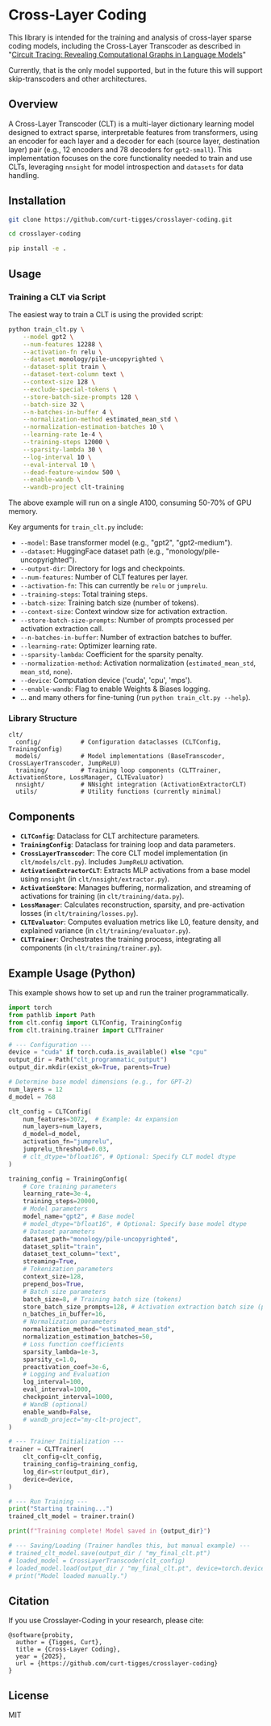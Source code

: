 # Cross-Layer Coding

This library is intended for the training and analysis of cross-layer sparse coding models, including the Cross-Layer Transcoder as described in "[Circuit Tracing: Revealing Computational Graphs in Language Models](https://transformer-circuits.pub/2025/attribution-graphs/methods.html)"

Currently, that is the only model supported, but in the future this will support skip-transcoders and other architectures.

## Overview

A Cross-Layer Transcoder (CLT) is a multi-layer dictionary learning model designed to extract sparse, interpretable features from transformers, using an encoder for each layer and a decoder for each (source layer, destination layer) pair (e.g., 12 encoders and 78 decoders for `gpt2-small`). This implementation focuses on the core functionality needed to train and use CLTs, leveraging `nnsight` for model introspection and `datasets` for data handling.

## Installation

```bash
git clone https://github.com/curt-tigges/crosslayer-coding.git

cd crosslayer-coding

pip install -e .
```

## Usage

### Training a CLT via Script

The easiest way to train a CLT is using the provided script:

```bash
python train_clt.py \
    --model gpt2 \
    --num-features 12288 \
    --activation-fn relu \
    --dataset monology/pile-uncopyrighted \
    --dataset-split train \
    --dataset-text-column text \
    --context-size 128 \
    --exclude-special-tokens \
    --store-batch-size-prompts 128 \
    --batch-size 32 \
    --n-batches-in-buffer 4 \
    --normalization-method estimated_mean_std \
    --normalization-estimation-batches 10 \
    --learning-rate 1e-4 \
    --training-steps 12000 \
    --sparsity-lambda 30 \
    --log-interval 10 \
    --eval-interval 10 \
    --dead-feature-window 500 \
    --enable-wandb \
    --wandb-project clt-training
```

The above example will run on a single A100, consuming 50-70% of GPU memory.

Key arguments for `train_clt.py` include:
- `--model`: Base transformer model (e.g., "gpt2", "gpt2-medium").
- `--dataset`: HuggingFace dataset path (e.g., "monology/pile-uncopyrighted").
- `--output-dir`: Directory for logs and checkpoints.
- `--num-features`: Number of CLT features per layer.
- `--activation-fn`: This can currently be `relu` or `jumprelu`.
- `--training-steps`: Total training steps.
- `--batch-size`: Training batch size (number of tokens).
- `--context-size`: Context window size for activation extraction.
- `--store-batch-size-prompts`: Number of prompts processed per activation extraction call.
- `--n-batches-in-buffer`: Number of extraction batches to buffer.
- `--learning-rate`: Optimizer learning rate.
- `--sparsity-lambda`: Coefficient for the sparsity penalty.
- `--normalization-method`: Activation normalization (`estimated_mean_std`, `mean_std`, `none`).
- `--device`: Computation device ('cuda', 'cpu', 'mps').
- `--enable-wandb`: Flag to enable Weights & Biases logging.
- ... and many others for fine-tuning (run `python train_clt.py --help`).

### Library Structure

```
clt/
  config/           # Configuration dataclasses (CLTConfig, TrainingConfig)
  models/           # Model implementations (BaseTranscoder, CrossLayerTranscoder, JumpReLU)
  training/         # Training loop components (CLTTrainer, ActivationStore, LossManager, CLTEvaluator)
  nnsight/          # NNsight integration (ActivationExtractorCLT)
  utils/            # Utility functions (currently minimal)
```

## Components

- **`CLTConfig`**: Dataclass for CLT architecture parameters.
- **`TrainingConfig`**: Dataclass for training loop and data parameters.
- **`CrossLayerTranscoder`**: The core CLT model implementation (in `clt/models/clt.py`). Includes `JumpReLU` activation.
- **`ActivationExtractorCLT`**: Extracts MLP activations from a base model using `nnsight` (in `clt/nnsight/extractor.py`).
- **`ActivationStore`**: Manages buffering, normalization, and streaming of activations for training (in `clt/training/data.py`).
- **`LossManager`**: Calculates reconstruction, sparsity, and pre-activation losses (in `clt/training/losses.py`).
- **`CLTEvaluator`**: Computes evaluation metrics like L0, feature density, and explained variance (in `clt/training/evaluator.py`).
- **`CLTTrainer`**: Orchestrates the training process, integrating all components (in `clt/training/trainer.py`).

## Example Usage (Python)

This example shows how to set up and run the trainer programmatically.

```python
import torch
from pathlib import Path
from clt.config import CLTConfig, TrainingConfig
from clt.training.trainer import CLTTrainer

# --- Configuration ---
device = "cuda" if torch.cuda.is_available() else "cpu"
output_dir = Path("clt_programmatic_output")
output_dir.mkdir(exist_ok=True, parents=True)

# Determine base model dimensions (e.g., for GPT-2)
num_layers = 12
d_model = 768

clt_config = CLTConfig(
    num_features=3072,  # Example: 4x expansion
    num_layers=num_layers,
    d_model=d_model,
    activation_fn="jumprelu",
    jumprelu_threshold=0.03,
    # clt_dtype="bfloat16", # Optional: Specify CLT model dtype
)

training_config = TrainingConfig(
    # Core training parameters
    learning_rate=3e-4,
    training_steps=20000,
    # Model parameters
    model_name="gpt2", # Base model
    # model_dtype="bfloat16", # Optional: Specify base model dtype
    # Dataset parameters
    dataset_path="monology/pile-uncopyrighted",
    dataset_split="train",
    dataset_text_column="text",
    streaming=True,
    # Tokenization parameters
    context_size=128,
    prepend_bos=True,
    # Batch size parameters
    batch_size=8, # Training batch size (tokens)
    store_batch_size_prompts=128, # Activation extraction batch size (prompts)
    n_batches_in_buffer=16,
    # Normalization parameters
    normalization_method="estimated_mean_std",
    normalization_estimation_batches=50,
    # Loss function coefficients
    sparsity_lambda=1e-3,
    sparsity_c=1.0,
    preactivation_coef=3e-6,
    # Logging and Evaluation
    log_interval=100,
    eval_interval=1000,
    checkpoint_interval=1000,
    # WandB (optional)
    enable_wandb=False,
    # wandb_project="my-clt-project",
)

# --- Trainer Initialization ---
trainer = CLTTrainer(
    clt_config=clt_config,
    training_config=training_config,
    log_dir=str(output_dir),
    device=device,
)

# --- Run Training ---
print("Starting training...")
trained_clt_model = trainer.train()

print(f"Training complete! Model saved in {output_dir}")

# --- Saving/Loading (Trainer handles this, but manual example) ---
# trained_clt_model.save(output_dir / "my_final_clt.pt")
# loaded_model = CrossLayerTranscoder(clt_config)
# loaded_model.load(output_dir / "my_final_clt.pt", device=torch.device(device))
# print("Model loaded manually.")
```

## Citation
If you use Crosslayer-Coding in your research, please cite:

```
@software{probity,
  author = {Tigges, Curt},
  title = {Cross-Layer Coding},
  year = {2025},
  url = {https://github.com/curt-tigges/crosslayer-coding}
}
```

## License

MIT